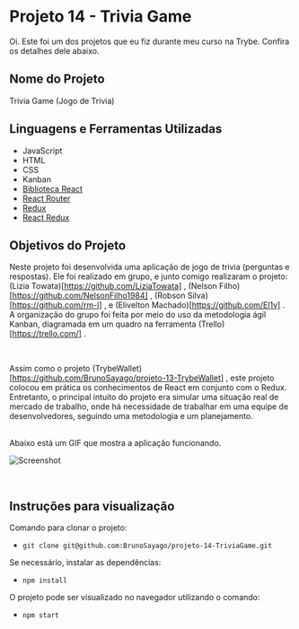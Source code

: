 # Projeto 14 - Trivia Game

Oi. Este foi um dos projetos que eu fiz durante meu curso na Trybe. Confira os detalhes dele abaixo.




## Nome do Projeto
Trivia Game (Jogo de Trivia)

## Linguagens e Ferramentas Utilizadas

 - JavaScript
 - HTML
 - CSS
 - Kanban
 - [Biblioteca React](https://pt-br.reactjs.org/)
 - [React Router](https://reactrouter.com/en/main)
 - [Redux](https://redux.js.org/)
 - [React Redux](https://react-redux.js.org/)


## Objetivos do Projeto
Neste projeto foi desenvolvida uma aplicação de jogo de trivia (perguntas e respostas). Ele foi realizado em grupo, e junto comigo realizaram o projeto: (Lizia Towata)[https://github.com/LiziaTowata] , (Nelson Filho)[https://github.com/NelsonFilho1984] , (Robson Silva)[https://github.com/rm-l] , e (Elivelton Machado)[https://github.com/El1v] . A organização do grupo foi feita por meio do uso da metodologia ágil Kanban, diagramada em um quadro na ferramenta (Trello)[https://trello.com/] .

<br/>

Assim como o projeto (TrybeWallet)[https://github.com/BrunoSayago/projeto-13-TrybeWallet] , este projeto colocou em prática os conhecimentos de React em conjunto com o Redux. Entretanto, o principal intuito do projeto era simular uma situação real de mercado de trabalho, onde há necessidade de trabalhar em uma equipe de desenvolvedores, seguindo uma metodologia e um planejamento.

<br/>
Abaixo está um GIF que mostra a aplicação funcionando.
<br/>

![Screenshot](screenshot1.gif)

<br/>


## Instruções para visualização
Comando para clonar o projeto:
 - `git clone git@github.com:BrunoSayago/projeto-14-TriviaGame.git`
 
Se necessário, instalar as dependências:
 - `npm install`
  
O projeto pode ser visualizado no navegador utilizando o comando:
- `npm start`
